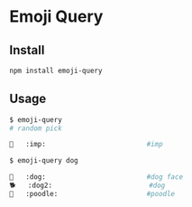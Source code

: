 # Emoji Query

## Install

```sh
npm install emoji-query
```

## Usage

```sh
$ emoji-query
# random pick

👿   :imp:                         #imp

$ emoji-query dog

🐶   :dog:                         #dog face
🐕   :dog2:                        #dog
🐩   :poodle:                      #poodle
```



